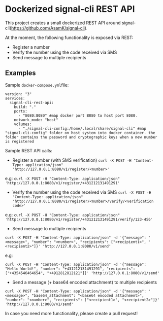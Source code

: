 # Dockerized signal-cli REST API

This project creates a small dockerized REST API around signal-cli(https://github.com/AsamK/signal-cli).


At the moment, the following functionality is exposed via REST: 

* Register a number
* Verify the number using the code received via SMS
* Send message to multiple recipients


## Examples 

Sample `docker-compose.yml`file: 

```
version: "3"
services:
  signal-cli-rest-api:
    build: "."
    ports:
      - "8080:8080" #map docker port 8080 to host port 8080.
    network_mode: "host"
    volumes:
      - "./signal-cli-config:/home/.local/share/signal-cli" #map "signal-cli-config" folder on host system into docker container. the folder contains the password and cryptographic keys when a new number is registered

```

Sample REST API calls:

* Register a number (with SMS verification)
```curl -X POST -H "Content-Type: application/json" 'http://127.0.0.1:8080/v1/register/<number>'```

e.g:
```curl -X POST -H "Content-Type: application/json" 'http://127.0.0.1:8080/v1/register/+431212131491291'```

* Verify the number using the code received via SMS
```curl -X POST -H "Content-Type: application/json" 'http://127.0.0.1:8080/v1/register/<number>/verify/<verification code>'```

e.g:
```curl -X POST -H "Content-Type: application/json" 'http://127.0.0.1:8080/v1/register/+431212131491291/verify/123-456'```

* Send message to multiple recipients

```curl -X POST -H "Content-Type: application/json" -d '{"message": "<message>", "number": "<number>", "recipients": ["<recipient1>", "<recipient2>"]}' 'http://127.0.0.1:8080/v1/send'```

e.g:

```curl -X POST -H "Content-Type: application/json" -d '{"message": "Hello World!", "number": "+431212131491291", "recipients": ["+4354546464654", "+4912812812121"]}' 'http://127.0.0.1:8080/v1/send'```

* Send a message (+ base64 encoded attachment) to multiple recipients 

```curl -X POST -H "Content-Type: application/json" -d '{"message": "<message>", "base64_attachment": "<base64 encoded attachment>", "number": "<number>", "recipients": ["<recipient1>", "<recipient2>"]}' 'http://127.0.0.1:8080/v1/send'```

In case you need more functionality, please create a pull request!
